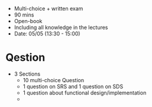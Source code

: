 * Multi-choice + written exam
* 90 mins
* Open-book
* Including all knowledge in the lectures
* Date: 05/05 (13:30 - 15:00)
# Qestion
* 3 Sections
	* 10 multi-choice Question
	* 1 question on SRS and 1 question on SDS
	* 1 question about functional design/implementation
	* 